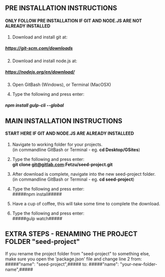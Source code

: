 
## PRE INSTALLATION INSTRUCTIONS ##
#### ONLY FOLLOW PRE INSTALLATION IF GIT AND NODE.JS ARE NOT ALREADY INSTALLED ####

1. Download and install git at:  
##### https://git-scm.com/downloads #####

2. Download and install node.js at:  
##### https://nodejs.org/en/download/ #####

3. Open GitBash (Windows), or Terminal (MacOSX)

4. Type the following and press enter:  
#####		npm install gulp-cli --global #####




## MAIN INSTALLATION INSTRUCTIONS ##
#### START HERE IF GIT AND NODE.JS ARE ALREADY INSTALLEED ####

1. Navigate to working folder for your projects.  
		(in commandline GitBash or Terminal - eg. **cd Desktop/GSites**) 

2. Type the following and press enter:  
		**git clone git@gitlab.com:Fetzu/seed-project.git**

3. After download is complete, navigate into the new seed-project folder.  
		(in commandline GitBash or Terminal - eg. **cd seed-project**) 

4. Type the following and press enter:  
		#####npm install#####

5. Have a cup of coffee, this will take some time to complete the download.  

6. Type the following and press enter:  
		#####gulp watch#####




## EXTRA STEPS - RENAMING THE PROJECT FOLDER "seed-project" ##
If you rename the project folder from "seed-project" to something else, make sure you open the 'package.json' file and change line 2 from: 
		#####"name": "seed-project",#####
to:
		#####"name": "your-new-folder-name",#####





